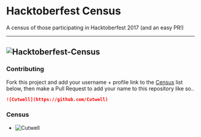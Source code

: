 # Hacktoberfest Census

A census of those participating in Hacktoberfest 2017 (and an easy PR!)

---
![Hacktoberfest-Census](https://github.com/Cutwell/Hacktoberfest-Census/blob/master/Hackcensus.png?raw=true "Hacktoberfest-Census")
---

### Contributing
Fork this project and add your username + profile link to the [Census]() list below, then make a Pull Request to add your name to this repository like so..
```markdown
![Cutwell](https://github.com/Cutwell)
```

### Census
 - ![Cutwell](https://github.com/Cutwell)
